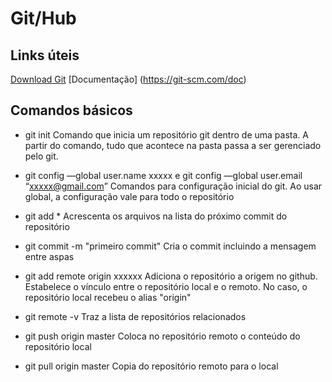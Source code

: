 # Git/Hub


## Links úteis

[Download Git](https://git-scm.com/downloads)
[Documentação] (https://git-scm.com/doc)

## Comandos básicos

- git init
Comando que inicia um repositório git dentro de uma pasta. A partir do comando, tudo que acontece na pasta passa a ser gerenciado pelo git.

- git config —global user.name xxxxx e git config —global user.email “xxxxx@gmail.com”
Comandos para configuração inicial do git. Ao usar global, a configuração vale para todo o repositório

- git add *
Acrescenta os arquivos na lista do próximo commit do repositório

- git commit -m "primeiro commit"
Cria o commit incluindo a mensagem entre aspas

- git add remote origin xxxxxx
Adiciona o repositório a origem no github. Estabelece o vínculo entre o repositório local e o remoto. No caso, o repositório local recebeu o alias "origin"

- git remote -v
Traz a lista de repositórios relacionados

- git push origin master
Coloca no repositório remoto o conteúdo do repositório local

- git pull origin master
Copia do repositório remoto para o local
